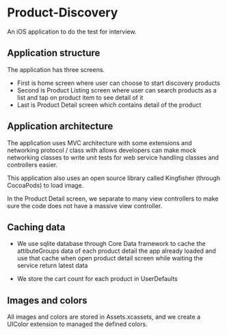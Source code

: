 # Product-Discovery
An iOS application to do the test for interview.

## Application structure
The application has three screens.

- First is home screen where user can choose to start discovery products
- Second is Product Listing screen where user can search products as a list and tap on product item to see detail of it
- Last is Product Detail screen which contains detail of the product

## Application architecture
The application uses MVC architecture with some extensions and networking protocol / class with allows developers can make mock networking classes to write unit tests for web service handling classes and controllers easier.

This application also uses an open source library called Kingfisher (through CocoaPods) to load image.

In the Product Detail screen, we separate to many view controllers to make sure the code does not have a massive view controller.

## Caching data
- We use sqlite database through Core Data framework to cache the attibuteGroups data of each product detail the app already loaded and use that cache when open product detail screen while waiting the service return latest data

- We store the cart count for each product in UserDefaults

## Images and colors
All images and colors are stored in Assets.xcassets, and we create a UIColor extension to managed the defined colors.


